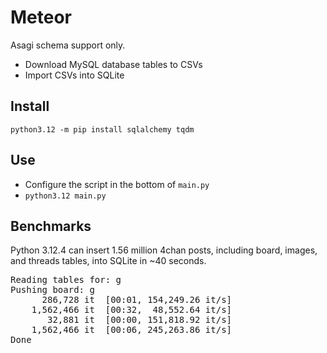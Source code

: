 # Meteor

Asagi schema support only.

- Download MySQL database tables to CSVs
- Import CSVs into SQLite

## Install

`python3.12 -m pip install sqlalchemy tqdm`

## Use

- Configure the script in the bottom of `main.py`
- `python3.12 main.py`


## Benchmarks

Python 3.12.4 can insert 1.56 million 4chan posts, including board, images, and threads tables, into SQLite in ~40 seconds.

<pre>
Reading tables for: g
Pushing board: g
      286,728 it  [00:01, 154,249.26 it/s]
    1,562,466 it  [00:32,  48,552.64 it/s]
       32,881 it  [00:00, 151,818.92 it/s]
    1,562,466 it  [00:06, 245,263.86 it/s]
Done
</pre>